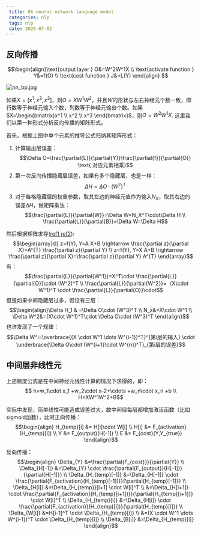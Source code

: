 ```yaml
---
 title: 06 neural network language model
 categories: nlp
 tags: nlp
 date: 2020-07-02
---
```


## 反向传播

$$\begin{align}\text{output layer } O&=W^2W^1X   \\
\text{activate function } Y&=f(O)   \\
\text{cost function } J&=L(Y)  \end{align} $$

![nn_bp.jpg](https://cdn.jsdelivr.net/gh/YeeKal/img_land/blog/notes_img_backup/nlp/imgs/nn_bp.jpg)

如果$X=[x^1,x^3,x^3]$，则$O=XW^1W^2$，并且$W$的形状与左右神经元个数一致，即行数等于神经元输入个数，列数等于神经元输出个数。如果$X=\begin{bmatrix}x^1 \\ x^2 \\ x^3 \end{bmatrix}$，则$O=W^2W^1X$. 这里我们以第一种形式分析反向传播的矩阵形式。

首先，根据上图中单个元素的推导公式归纳其矩阵形式：
1. 计算输出层误差：
$$\Delta O=\frac{\partial{L}}{\partial{Y}}\frac{\partial{f}}{\partial{O}} \text{ 对应元素相乘}$$
2. 第一次反向传播隐藏层误差，如果有多个隐藏层，也是一样：
$$\Delta H=\Delta O \cdot (W^2)^T$$
3. 对于每格隐藏层的权重参数，取其左边的神经元值作为输入$N_X$，取其右边的误差$\Delta H$，做矩阵乘法：
$$\frac{\partial{L}}{\partial{W}}=\Delta W=N_X^T\cdot\Delta H   \\
 \frac{\partial{L}}{\partial{B}}=\Delta W=\Delta H$$

然后根据矩阵求导([ref1](https://zhuanlan.zhihu.com/p/83859554),[ref2](https://zhuanlan.zhihu.com/p/25496760)):
$$\begin{array}{l}
z=f(Y), Y=A X+B \rightarrow \frac{\partial z}{\partial X}=A^{T} \frac{\partial z}{\partial Y} \\
z=f(Y), Y=X A+B \rightarrow \frac{\partial z}{\partial X}=\frac{\partial z}{\partial Y} A^{T}
\end{array}$$
有：
$$\frac{\partial{L}}{\partial{W^1}}=X^T\cdot \frac{\partial{L}}{\partial{O}}\cdot (W^2)^T \\
\frac{\partial{L}}{\partial{W^2}}=（X\cdot W^1)^T \cdot \frac{\partial{L}}{\partial{O}}\cdot$$
但是如果中间隐藏层过多，假设有三层：
$$\begin{align}\Delta H_1 & =\Delta O\cdot (W^3)^T  \\ 
N_x&=X\cdot W^1   \\
\Delta W^2&=(X\cdot W^1)^T\cdot \Delta O\cdot (W^3)^T \end{align}$$
也许发现了一个规律：
$$\Delta W^i=\overbrace{(X \cdot W^1 \dots W^{i-1})^T}^{第i层的输入} \cdot \underbrace{\Delta O\cdot (W^{i+1}\cdot W^{n})^T}_{第i层的误差}$$

## 中间层非线性元

上述梯度公式是在中间神经元线性计算的情况下求得的，即：
$$ h=w_1\cdot x_1 +w_2\cdot x-2+\cdots +w_n\cdot x_n +b \\
H=XW^1W^2+B$$

实际中发现，简单线性可能造成误差过大，故中间层每层都增加激活函数（比如sigmoid函数），此时正向传播：
$$\begin{align} H_{temp}[i] &= H[i]\cdot W[i]   \\
    H[i] &= F_{activation}(H_{temp}[i]) \\
    Y &= F_{output}(H[-1])  \\
    E &= F_{cost}(Y,Y_{true})
\end{align}$$

反向传播：
$$\begin{align} \Delta_{Y} &=\frac{\partial{F_{cost}}}{\partial{Y}} \\
    \Delta_{H[-1]} &=\Delta_{Y} \cdot \frac{\partial{F_{output}}(H[-1])}{\partial{H[-1]}}  \\
    \Delta_{H_{temp}[-1]} &=\Delta_{H[-1]} \cdot  \frac{\partial{F_{activation}(H_{temp}[-1])}}{\partial{H_{temp}[-1]}}   \\
    \Delta_{H[i]} &=\Delta_{H_{temp}}[i+1] \cdot W[i]^T  \\
                &=\Delta_{H[i+1]} \cdot  \frac{\partial{F_{activation}(H_{temp}[i+1])}}{\partial{H_{temp}[i+1]}} \cdot W[i]^T  \\
    \Delta_{H_{temp}[i]} &=\Delta_{H[i]} \cdot  \frac{\partial{F_{activation}}(H_{temp}[i])}{\partial{H_{temp}[i]}}     \\
    \Delta_{W[i]} &=H[i-1]^T \cdot \Delta_{H_{temp}[i]} \\
                  &=(X \cdot W^1 \dots W^{i-1})^T \cdot \Delta_{H_{temp}[i]}    \\
    \Delta_{B[i]} &=\Delta_{H_{temp}[i]} \end{align}$$



